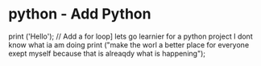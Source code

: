# python - Add Python
print ('Hello');
// Add a for loop]
lets go learnier for a python project I 
dont know what ia am doing
print ("make the worl a better place for everyone exept myself because that is alreaqdy what is happening");
